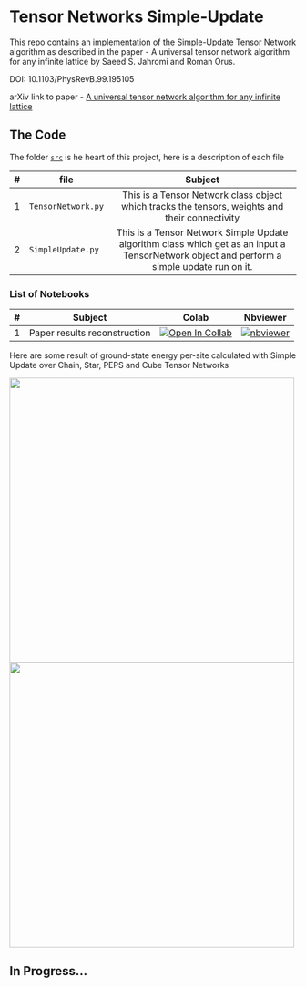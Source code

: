 # Tensor Networks Simple-Update
This repo contains an implementation of the Simple-Update Tensor Network algorithm as described in the paper - A universal tensor network algorithm for any infinite lattice by  Saeed S. Jahromi and Roman Orus.

DOI:	10.1103/PhysRevB.99.195105

arXiv link to paper - [A universal tensor network algorithm for any infinite lattice](https://arxiv.org/abs/1808.00680)

## The Code



The folder [`src`](/src) is he heart of this project, here is a description of each file

| #   | file                                         | Subject             | 
|:----:|------------------------------------------------|:-----------------:|
| 1   | `TensorNetwork.py`                   | This is a Tensor Network class object which tracks the tensors, weights and their connectivity| 
| 2   | `SimpleUpdate.py`         | This is a Tensor Network Simple Update algorithm class which get as an input a TensorNetwork object and perform a simple update run on it. | 

### List of Notebooks

| #   | Subject                                         | Colab             | Nbviewer               |
|:----:|------------------------------------------------|:-----------------:|:---------------------:|
| 1   | Paper results reconstruction                   | [![Open In Collab](https://colab.research.google.com/assets/colab-badge.svg)](https://colab.research.google.com/github/RoyElkabetz/Tensor-Networks-Simple-Update/blob/main/univeral_tensor_network_paper__reconstruction.ipynb#scrollTo=x9gTThCjbrzm)        | [![nbviewer](https://raw.githubusercontent.com/jupyter/design/master/logos/Badges/nbviewer_badge.svg)](https://nbviewer.jupyter.org/github/RoyElkabetz/Tensor-Networks-Simple-Update/blob/main/univeral_tensor_network_paper__reconstruction.ipynb)|


Here are some result of ground-state energy per-site calculated with Simple Update over Chain, Star, PEPS and Cube Tensor Networks

<img src="https://github.com/RoyElkabetz/Tensor-Networks-Simple-Update/blob/cc715d4b92f4610bdc612dcd68771f624a2357e7/assets/Tensor_Networks_diagrams.png" width="500" height=""> <img src="https://github.com/RoyElkabetz/Tensor-Networks-Simple-Update/blob/cc715d4b92f4610bdc612dcd68771f624a2357e7/assets/Tensor_Networks_diagrams.png" width="500" height="">

## In Progress...
